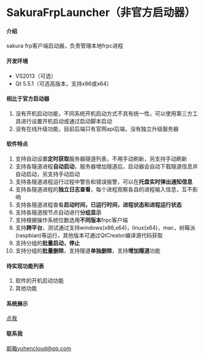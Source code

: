 # SakuraFrpLauncher（非官方启动器）

#### 介绍
sakura frp客户端启动器，负责管理本地frpc进程

#### 开发环境
- VS2013（可选）
- Qt 5.5.1（可选高版本，支持x86或x64）

#### 相比于官方启动器
1. 没有开机启动功能，不同系统开机启动方式不具有统一性，可以使用第三方工具进行设置开机启动或通过启动脚本启动
2. 没有在线升级功能，目前后端只有官网api后端，没有独立升级服务器

#### 软件特点
1. 支持自动设置**定时获取**服务器隧道列表，不用手动刷新，另支持手动刷新
2. 支持各隧道进程**自动启动**，服务器增加隧道后，启动器会自动下载隧道信息并自动启动，另支持手动启动
3. 支持各隧道进程运行过程中警告和错误报警，可以在**托盘实时弹出通知信息**
4. 支持各隧道进程的**独立日志查看**，每个进程观察各自的进程输入信息，互不影响
5. 支持各隧道进程查看**启动时间，已运行时间，进程状态和进程运行状态**
6. 支持各隧道按节点自动进行**分组显示**
7. 支持根据操作系统位数选用**不同版本**frpc客户端
8. 支持**跨平台**，测试通过支持windows(x86,x64)，linux(x64)，mac，树莓派(raspbian)等运行，其他版本可通过QtCreator编译源代码获取
9. 支持分组的**批量启动，停止**
10. 支持分组的**批量删除**，支持隧道**单独删除**，支持**增加隧道**功能

#### 待实现功能列表
1. 软件的开机启动功能
2. 其他功能

#### 系统展示
[点我](https://www.yuhencloud.com/?p=411)

#### 联系我
邮箱yuhencloud@qq.com